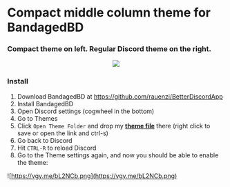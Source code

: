 # Compact middle column theme for BandagedBD

### Compact theme on left. Regular Discord theme on the right.

<p float="left" align="center">
  <img src="https://cdn.discordapp.com/attachments/310528900868472834/472104486186385418/2018-07-26_21-12-44.png" />
</p>

### Install 
1) Download BandagedBD at https://github.com/rauenzi/BetterDiscordApp
2) Install BandagedBD
3) Open Discord settings (cogwheel in the bottom)
4) Go to Themes
5) Click `Open Theme Folder` and drop my [**theme file**](https://raw.githubusercontent.com/redfellow/compact-messages--betterdiscord-theme/master/reds-compact.theme.css) there (right click to save or open the link and ctrl-s)
6) Go back to Discord
7) Hit `CTRL-R` to reload Discord
8) Go to the Theme settings again, and now you should be able to enable the theme:

![https://vgy.me/bL2NCb.png](https://vgy.me/bL2NCb.png)
